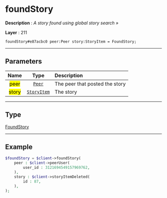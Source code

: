 # foundStory

**Description** : *A story found using global story search »*

**Layer** : 211

```tl
foundStory#e87acbc0 peer:Peer story:StoryItem = FoundStory;
```

---

## Parameters

| Name | Type | Description |
| :---: | :---: | :--- |
| <mark>peer</mark> | [`Peer`](type/Peer) | The peer that posted the story |
| <mark>story</mark> | [`StoryItem`](type/StoryItem) | The story |

---

## Type

[FoundStory](type/FoundStory)

---

## Example

```php
$foundStory = $client->foundStory(
	peer : $client->peerUser(
		user_id : 3121694549157969762,
	),
	story : $client->storyItemDeleted(
		id : 87,
	),
);
```